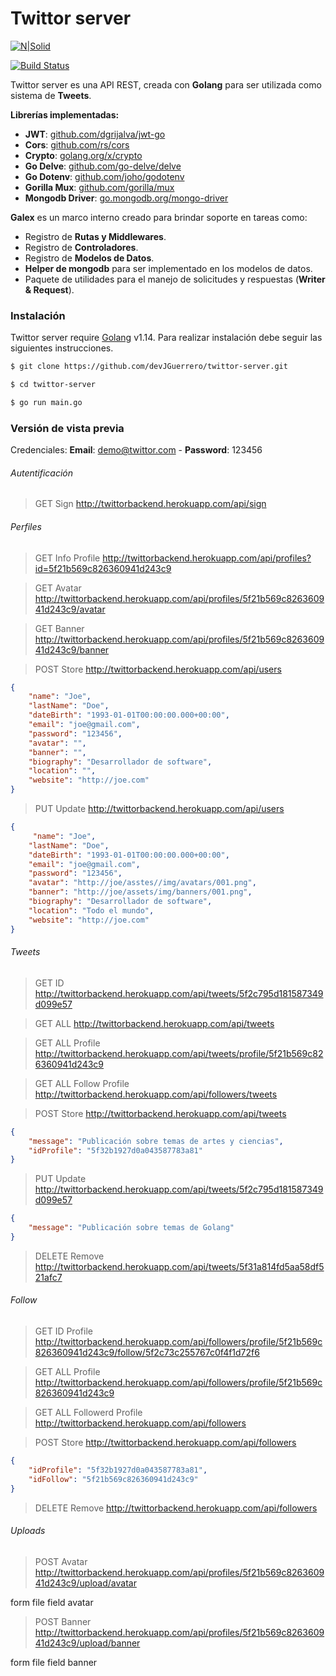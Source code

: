 # Twittor server

[![N|Solid](https://cldup.com/dTxpPi9lDf.thumb.png)](https://nodesource.com/products/nsolid)

[![Build Status](https://travis-ci.org/joemccann/dillinger.svg?branch=master)](https://travis-ci.org/joemccann/dillinger)

Twittor server es una API REST, creada con **Golang** para ser utilizada como sistema de **Tweets**.

**Librerías implementadas:**
- **JWT**:               [github.com/dgrijalva/jwt-go](github.com/dgrijalva/jwt-go)
- **Cors**:              [github.com/rs/cors](github.com/rs/cors)
- **Crypto**:            [golang.org/x/crypto](golang.org/x/crypto)
- **Go Delve**:          [github.com/go-delve/delve](github.com/go-delve/delve)
- **Go Dotenv**:         [github.com/joho/godotenv](github.com/joho/godotenv)
- **Gorilla Mux**:       [github.com/gorilla/mux](github.com/gorilla/mux)
- **Mongodb Driver**:    [go.mongodb.org/mongo-driver](go.mongodb.org/mongo-driver)

**Galex** es un marco interno creado para brindar soporte en tareas como:
- Registro de **Rutas y Middlewares**.
- Registro de **Controladores**.
- Registro de **Modelos de Datos**.
- **Helper de mongodb** para ser implementado en los modelos de datos.
- Paquete de utilidades para el manejo de solicitudes y respuestas (**Writer & Request**).

### Instalación

Twittor server require [Golang](https://golang.org/) v1.14.
Para realizar instalación debe seguir las siguientes instrucciones.

```sh
$ git clone https://github.com/devJGuerrero/twittor-server.git
```
```sh
$ cd twittor-server
```
```sh
$ go run main.go
```

### Versión de vista previa

Credenciales: **Email**: demo@twittor.com - **Password**: 123456

###### Autentificación
> GET Sign http://twittorbackend.herokuapp.com/api/sign

###### Perfiles
> GET Info Profile http://twittorbackend.herokuapp.com/api/profiles?id=5f21b569c826360941d243c9

> GET Avatar http://twittorbackend.herokuapp.com/api/profiles/5f21b569c826360941d243c9/avatar

> GET Banner http://twittorbackend.herokuapp.com/api/profiles/5f21b569c826360941d243c9/banner

> POST Store http://twittorbackend.herokuapp.com/api/users
```json
{
    "name": "Joe",
    "lastName": "Doe",
    "dateBirth": "1993-01-01T00:00:00.000+00:00",
    "email": "joe@gmail.com",
    "password": "123456",
    "avatar": "",
    "banner": "",
    "biography": "Desarrollador de software",
    "location": "",
    "website": "http://joe.com"
}
```

> PUT Update http://twittorbackend.herokuapp.com/api/users
```json
{
     "name": "Joe",
    "lastName": "Doe",
    "dateBirth": "1993-01-01T00:00:00.000+00:00",
    "email": "joe@gmail.com",
    "password": "123456",
    "avatar": "http://joe/asstes//img/avatars/001.png",
    "banner": "http://joe/assets/img/banners/001.png",
    "biography": "Desarrollador de software",
    "location": "Todo el mundo",
    "website": "http://joe.com"
}
```

###### Tweets
> GET ID http://twittorbackend.herokuapp.com/api/tweets/5f2c795d181587349d099e57

> GET ALL http://twittorbackend.herokuapp.com/api/tweets

> GET ALL Profile http://twittorbackend.herokuapp.com/api/tweets/profile/5f21b569c826360941d243c9

> GET ALL Follow Profile http://twittorbackend.herokuapp.com/api/followers/tweets

> POST Store http://twittorbackend.herokuapp.com/api/tweets

```json
{
    "message": "Publicación sobre temas de artes y ciencias",
    "idProfile": "5f32b1927d0a043587783a81"
}
```

> PUT Update http://twittorbackend.herokuapp.com/api/tweets/5f2c795d181587349d099e57

```json
{
    "message": "Publicación sobre temas de Golang"
}
```

> DELETE Remove http://twittorbackend.herokuapp.com/api/tweets/5f31a814fd5aa58df521afc7

###### Follow
> GET ID Profile http://twittorbackend.herokuapp.com/api/followers/profile/5f21b569c826360941d243c9/follow/5f2c73c255767c0f4f1d72f6

> GET ALL Profile http://twittorbackend.herokuapp.com/api/followers/profile/5f21b569c826360941d243c9

> GET ALL Followerd Profile http://twittorbackend.herokuapp.com/api/followers

> POST Store http://twittorbackend.herokuapp.com/api/followers

```json
{
    "idProfile": "5f32b1927d0a043587783a81",
    "idFollow": "5f21b569c826360941d243c9"
}
```

> DELETE Remove http://twittorbackend.herokuapp.com/api/followers

###### Uploads

> POST Avatar http://twittorbackend.herokuapp.com/api/profiles/5f21b569c826360941d243c9/upload/avatar

form file field avatar

> POST Banner http://twittorbackend.herokuapp.com/api/profiles/5f21b569c826360941d243c9/upload/banner

form file field banner
